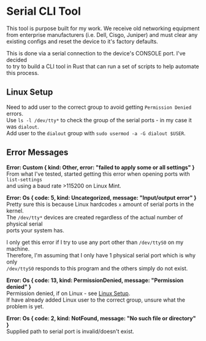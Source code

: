 # Serial CLI Tool

This tool is purpose built for my work. We receive old networking equipment  
from enterprise manufacturers (i.e. Dell, Cisgo, Juniper) and must clear any  
existing configs and reset the device to it's factory defaults.

This is done via a serial connection to the device's CONSOLE port. I've decided  
to try to build a CLI tool in Rust that can run a set of scripts to help automate  
this process.

## Linux Setup

Need to add user to the correct group to avoid getting `Permission Denied` errors.  
Use `ls -l /dev/tty*` to check the group of the serial ports - in my case it was `dialout`.  
Add user to the `dialout` group with `sudo usermod -a -G dialout $USER`.

## Error Messages

**Error: Custom { kind: Other, error: "failed to apply some or all settings" }**  
From what I've tested, started getting this error when opening ports with `list-settings`  
and using a baud rate >115200 on Linux Mint.

**Error: Os { code: 5, kind: Uncategorized, message: "Input/output error" }**  
Pretty sure this is because Linux hardcodes `x` amount of serial ports in the kernel.  
The `/dev/tty*` devices are created regardless of the actual number of physical serial  
ports your system has.

I only get this error if I try to use any port other than `/dev/ttyS0` on my machine.  
Therefore, I'm assuming that I only have 1 physical serial port which is why only  
`/dev/ttyS0` responds to this program and the others simply do not exist.

**Error: Os { code: 13, kind: PermissionDenied, message: "Permission denied" }**  
Permission denied, if on Linux - see [Linux Setup](#linux-setup).  
If have already added Linux user to the correct group, unsure what the problem is yet.

**Error: Os { code: 2, kind: NotFound, message: "No such file or directory" }**  
Supplied path to serial port is invalid/doesn't exist.
